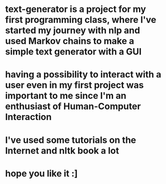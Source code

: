 # text-generator is a project for my first programming class, where I've started my journey with nlp and used Markov chains to make a simple text generator with a GUI
# having a possibility to interact with a user even in my first project was important to me since I'm an enthusiast of Human-Computer Interaction
# I've used some tutorials on the Internet and nltk book a lot
# hope you like it :]
